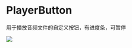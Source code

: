 PlayerButton
============

用于播放音频文件的自定义按钮，有进度条，可暂停

![](https://github.com/18236887539/PlayerButton/y.gif) 
